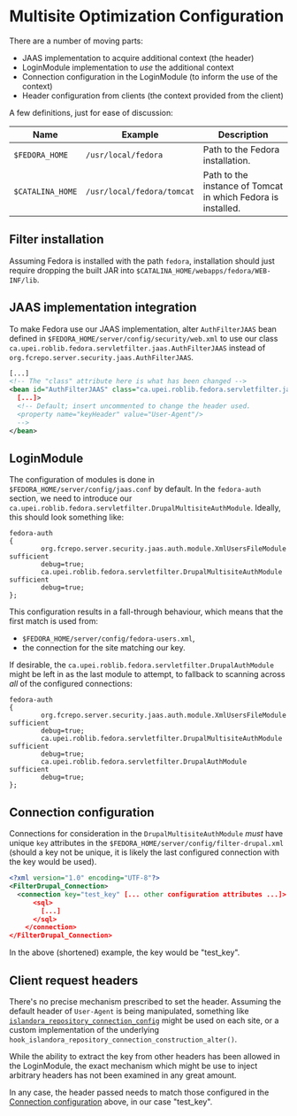 # Multisite Optimization Configuration

There are a number of moving parts:

* JAAS implementation to acquire additional context (the header)
* LoginModule implementation to _use_ the additional context
* Connection configuration in the LoginModule (to inform the use of the context)
* Header configuration from clients (the context provided from the client)

A few definitions, just for ease of discussion:

| Name | Example | Description |
| ---- | ------- | ----------- |
| `$FEDORA_HOME` | `/usr/local/fedora` | Path to the Fedora installation. |
| `$CATALINA_HOME` | `/usr/local/fedora/tomcat` | Path to the instance of Tomcat in which Fedora is installed. |

## Filter installation

Assuming Fedora is installed with the path `fedora`, installation should just require dropping the built JAR into `$CATALINA_HOME/webapps/fedora/WEB-INF/lib`.

## JAAS implementation integration

To make Fedora use our JAAS implementation, alter `AuthFilterJAAS` bean defined in `$FEDORA_HOME/server/config/security/web.xml` to use our class `ca.upei.roblib.fedora.servletfilter.jaas.AuthFilterJAAS` instead of `org.fcrepo.server.security.jaas.AuthFilterJAAS`.

```xml
[...]
<!-- The "class" attribute here is what has been changed -->
<bean id="AuthFilterJAAS" class="ca.upei.roblib.fedora.servletfilter.jaas.AuthFilterJAAS"
  [...]>
  <!-- Default; insert uncommented to change the header used.
  <property name="keyHeader" value="User-Agent"/>
  -->
</bean>
```

## LoginModule

The configuration of modules is done in `$FEDORA_HOME/server/config/jaas.conf` by default. In the `fedora-auth` section, we need to introduce our `ca.upei.roblib.fedora.servletfilter.DrupalMultisiteAuthModule`. Ideally, this should look something like:

```
fedora-auth
{
        org.fcrepo.server.security.jaas.auth.module.XmlUsersFileModule sufficient
        debug=true;
        ca.upei.roblib.fedora.servletfilter.DrupalMultisiteAuthModule sufficient
        debug=true;
};
```

This configuration results in a fall-through behaviour, which means that the first match is used from:

* `$FEDORA_HOME/server/config/fedora-users.xml`,
* the connection for the site matching our key.

If desirable, the `ca.upei.roblib.fedora.servletfilter.DrupalAuthModule` might be left in as the last module to attempt, to fallback to scanning across _all_ of the configured connections:

```
fedora-auth
{
        org.fcrepo.server.security.jaas.auth.module.XmlUsersFileModule sufficient
        debug=true;
        ca.upei.roblib.fedora.servletfilter.DrupalMultisiteAuthModule sufficient
        debug=true;
        ca.upei.roblib.fedora.servletfilter.DrupalAuthModule sufficient
        debug=true;
};
```

## Connection configuration

Connections for consideration in the `DrupalMultisiteAuthModule` _must_ have unique `key` attributes in the `$FEDORA_HOME/server/config/filter-drupal.xml` (should a key not be unique, it is likely the last configured connection with the key would be used).

```xml
<?xml version="1.0" encoding="UTF-8"?>
<FilterDrupal_Connection>
  <connection key="test_key" [... other configuration attributes ...]>
      <sql>
        [...]
      </sql>
    </connection>
</FilterDrupal_Connection>
```

In the above (shortened) example, the key would be "test_key".

## Client request headers

There's no precise mechanism prescribed to set the header. Assuming the default header of `User-Agent` is being manipulated, something like [`islandora_repository_connection_config`](https://github.com/discoverygarden/islandora_repository_connection_config) might be used on each site, or a custom implementation of the underlying `hook_islandora_repository_connection_construction_alter()`.

While the ability to extract the key from other headers has been allowed in the LoginModule, the exact mechanism which might be use to inject arbitrary headers has not been examined in any great amount.

In any case, the header passed needs to match those configured in the [Connection configuration](#connection-configuration) above, in our case "test_key".
